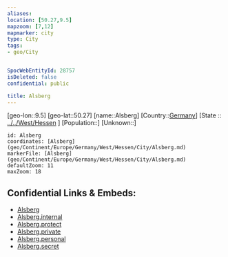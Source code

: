 ```yaml
---
aliases: 
location: [50.27,9.5]
mapzoom: [7,12] 
mapmarker: city 
type: City
tags:
- geo/City


SpocWebEntityId: 28757
isDeleted: false
confidential: public

title: Alsberg
---
```

[geo-lon::9.5]
[geo-lat::50.27]
[name::Alsberg]
[Country::[Germany](geo/Continent/Europe/Germany.md)]
[State :: [../../West/Hessen](../../West/Hessen) ]
[Population::]
[Unknown::]


```leaflet
id: Alsberg
coordinates: [Alsberg](geo/Continent/Europe/Germany/West/Hessen/City/Alsberg.md)
markerFile: [Alsberg](geo/Continent/Europe/Germany/West/Hessen/City/Alsberg.md)
defaultZoom: 11 
maxZoom: 18
```


## Confidential Links & Embeds: 
- [Alsberg](../../../../../../../../_public/geo/Continent/Europe/Germany/West/Hessen/City/Alsberg.md) 
- [Alsberg.internal](../../../../../../../../_internal/geo/Continent/Europe/Germany/West/Hessen/City/Alsberg.internal.md) 
- [Alsberg.protect](../../../../../../../../_protect/geo/Continent/Europe/Germany/West/Hessen/City/Alsberg.protect.md) 
- [Alsberg.private](../../../../../../../../_private/geo/Continent/Europe/Germany/West/Hessen/City/Alsberg.private.md) 
- [Alsberg.personal](../../../../../../../../_personal/geo/Continent/Europe/Germany/West/Hessen/City/Alsberg.personal.md) 
- [Alsberg.secret](../../../../../../../../_secret/geo/Continent/Europe/Germany/West/Hessen/City/Alsberg.secret.md) 
